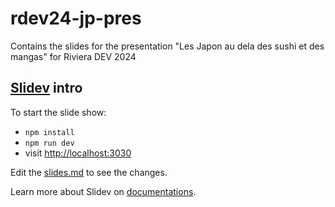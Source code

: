 # rdev24-jp-pres

Contains the slides for the presentation "Les Japon au dela des sushi et des mangas" for Riviera DEV 2024

## [Slidev](https://github.com/slidevjs/slidev) intro

To start the slide show:

- `npm install`
- `npm run dev`
- visit <http://localhost:3030>

Edit the [slides.md](./slides.md) to see the changes.

Learn more about Slidev on [documentations](https://sli.dev/).
